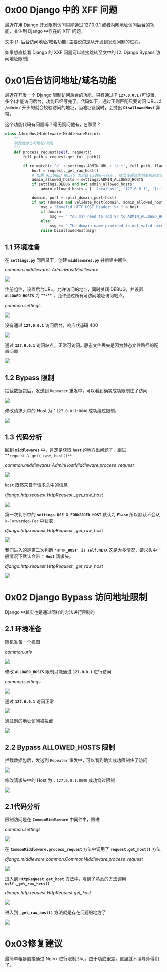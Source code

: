 0x00 Django 中的 XFF 问题
=====================

最近在用 Django 开发限制访问只能通过 127.0.0.1 或者内网地址访问后台的功能，关注到 Django 中存在的 XFF 问题。

文中 \[1. 后台访问地址/域名功能\] 主要说的是从开发到发现问题的过程。

如果想直接看 Django 的 XXF 问题可以直接跳转至文中的 \[2. Django Bypass 访问地址限制\]

0x01后台访问地址/域名功能
===============

最近在开发一个 Django 限制访问后台的功能，只有通过IP **`127.0.0.1`** (可设置，多个)才能访问后台，功能已经写完了。代码如下，通过正则匹配只要访问 URL 以 **`/admin/`** 开头的就会校验访问的地址，当地址错误时，会抛出 **`DisallowedHost`** 异常，

这个功能代码有问题吗？毫无疑问他有，在哪里？

```python
class AdminHostMiddleware(MiddlewareMixin):
    """
    校验后台访问地址/域名
    """
    def process_request(self, request):
        full_path = request.get_full_path()

        if re.match(r'^/' + settings.ADMIN_URL + '/.*', full_path, flags=0):
            host = request._get_raw_host()
            # 如果 ALLOWED_HOSTS 为空且 DEBUG=True ，啧允许通过本地主机的方法访问。
            admin_allowed_hosts = settings.ADMIN_ALLOWED_HOSTS
            if settings.DEBUG and not admin_allowed_hosts:
                admin_allowed_hosts = ['.localhost', '127.0.0.1', '[::1]']

            domain, port = split_domain_port(host)
            if not (domain and validate_host(domain, admin_allowed_hosts)):
                msg = "Invalid HTTP_HOST header: %r." % host
                if domain:
                    msg += " You may need to add %r to ADMIN_ALLOWED_HOSTS." % domain
                else:
                    msg += " The domain name provided is not valid according to RFC 1034/1035."
                raise DisallowedHost(msg)
```

1.1 环境准备
--------

在 **`settings.py`** 同目录下，创建 **`middlewares.py`** 并新建中间件。

*common.middlewares.AdminHostMiddleware*

![](https://shs3.b.qianxin.com/attack_forum/2022/03/attach-6d8954f85ed52ac4290ff8b6e774f22f8ac9b035.png)

注册组件，设置后台URL，允许访问的地址，同时关闭 DEBUG，并设置 **`ALLOWED_HOSTS`** 为 \**`*`\*\* ，允许通过所有可访问地址访问站点。

*common.settings*

![](https://shs3.b.qianxin.com/attack_forum/2022/03/attach-42aad4817b4b344d6c02fda5c22ba14007811261.png)

没有通过 **`127.0.0.1`** 访问后台，响应状态码 400

![](https://shs3.b.qianxin.com/attack_forum/2022/03/attach-8cbc8b3391e18f48c9cfd58f42a4913964865c5e.png)

通过 **`127.0.0.1`** 访问站点，正常可访问。静态文件丢失是因为静态文件路径的配置问题

![](https://shs3.b.qianxin.com/attack_forum/2022/03/attach-35e09b3ad942773206df6d5cb74d21752cfaa39a.png)

1.2 Bypass 限制
-------------

拦截数据包后，发送到 `Repeater` 重发中，可以看到确实成功限制住了访问

![](https://shs3.b.qianxin.com/attack_forum/2022/03/attach-01cbd6c2e5f237d6d9823b6bd0e47474b5f720c8.png)

修改请求头中的 Host 为：`127.0.0.1:8000` 成功绕过限制，

![](https://shs3.b.qianxin.com/attack_forum/2022/03/attach-5b645d76dfbd88bab3b9bb5e7b5105283f564d9c.png)

1.3 代码分析
--------

回到 **`middlewares`** 中，肯定是获取 **`host`** 的地方出问题了，跟进 **`request.\_get\_raw\_host()**`

*common.middlewares.AdminHostMiddleware.process\_request*

![](https://shs3.b.qianxin.com/attack_forum/2022/03/attach-3e9c0a4c5afa4decb80a8e2131197c206e60dd0c.png)

`host` 既然来自于请求头中的信息

*django.http.request.HttpRequest.\_get\_raw\_host*

![](https://shs3.b.qianxin.com/attack_forum/2022/03/attach-1a567e7597754136f26be819dda14d95e96c60a7.png)

第一次判断中的 **`settings.USE_X_FORWARDED_HOST`** 默认为 **`Flase`** 所以默认不会从 `X-Forwarded-For` 中获取

*django.http.request.HttpRequest.\_get\_raw\_host*

![](https://shs3.b.qianxin.com/attack_forum/2022/03/attach-aee1fcb11fd626d4cecdd78e8a5dd70469fb2578.png)

我们进入的是第二次判断 **`'HTTP_HOST' in self.META`**  这是大多情况，请求头中一般情况下默认会带上 **`Host`** 请求头。

*django.http.request.HttpRequest.\_get\_raw\_host*

![](https://shs3.b.qianxin.com/attack_forum/2022/03/attach-7a8d9152e2f55d38719e514faa9e28774a518943.png)

0x02 Django Bypass 访问地址限制
=========================

Django 中其实也是通过同样的方法进行限制的

2.1 环境准备
--------

随机准备一个视图

*common.urls*

![](https://shs3.b.qianxin.com/attack_forum/2022/03/attach-bd1d391e9c847ff586f3adc8745e14439b80ab13.png)

修改 **`ALLOWED_HOSTS`** 限制只能通过 **`127.0.0.1`** 进行访问

*common.settings*

![](https://shs3.b.qianxin.com/attack_forum/2022/03/attach-7fa3e19d278569c976a2c2ad346b6d8013b33d77.png)

通过 **`127.0.0.1`** 访问正常

![](https://shs3.b.qianxin.com/attack_forum/2022/03/attach-6735f5a269a46db3bddd378cd1ccf851e219deef.png)

通过别的地址访问被拦截

![](https://shs3.b.qianxin.com/attack_forum/2022/03/attach-84ddb9eec282ef3e838b15c4abaeb12f2d40e4f6.png)

2.2 Bypass ALLOWED\_HOSTS 限制
----------------------------

拦截数据包后，发送到 `Repeater` 重发中，可以看到确实成功限制住了访问

![](https://shs3.b.qianxin.com/attack_forum/2022/03/attach-744a0fcd4c30044b7246a5ebfbbe31a166e86646.png)

修改请求头中的 Host 为：`127.0.0.1:8000` 成功绕过限制

![](https://shs3.b.qianxin.com/attack_forum/2022/03/attach-7a46a869398ad10a498d98c11b7613ceb5788a82.png)

2.1代码分析
-------

限制访问是在 **`CommonMiddleware`** 中间件中，跟进

*common.settings*

![](https://shs3.b.qianxin.com/attack_forum/2022/03/attach-2ff7d051e912cea216f25d9c8b6e9a51ca23d930.png)

在 **`CommonMiddleware.process_request`** 方法中调用了 **`request.get_host()`** 方法

*django.middleware.common.CommonMiddleware.process\_request*

![](https://shs3.b.qianxin.com/attack_forum/2022/03/attach-0ce128d90073bcc063be936377d1b342441dabf6.png)

进入到 **`HttpRequest.get_host`** 方法中，看到了熟悉的方法调用 **`self._get_raw_host()`**

*django.http.request.HttpRequest.get\_host*

![](https://shs3.b.qianxin.com/attack_forum/2022/03/attach-b70e732d108d0d75dbba4873198c85176e20fdd6.png)

进入到 **`_get_raw_host()`** 方法就是存在问题的地方了

![](https://shs3.b.qianxin.com/attack_forum/2022/03/attach-d6b04706239bc4307c061f1df9ebd874090cd506.png)

0x03修复建议
========

最简单粗暴直接通过 Nginx 进行限制即可。由于功底很差，这里就不误导师傅们了。